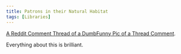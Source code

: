 ```yaml
---
title: Patrons in their Natural Habitat
tags: [Libraries]
---
```


[A Reddit Comment Thread of a DumbFunny Pic of a Thread Comment](http://reddit.com/info/66xys/comments/).

Everything about this is brilliant.